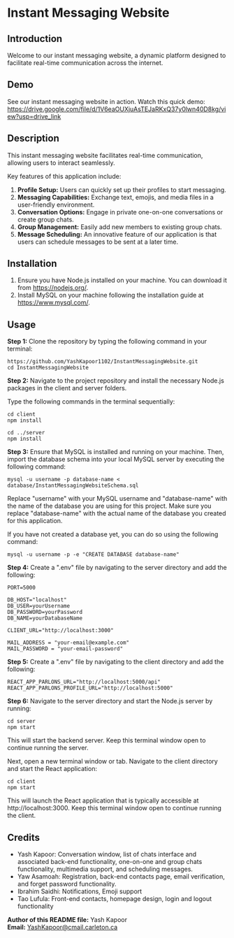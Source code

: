 # Instant Messaging Website

## Introduction
Welcome to our instant messaging website, a dynamic platform designed to facilitate
real-time communication across the internet. 

## Demo 
See our instant messaging website in action. Watch this quick demo:
https://drive.google.com/file/d/1V6eaOUXjuAsTEJaRKxQ37y0lwn40D8kg/view?usp=drive_link

## Description
This instant messaging website facilitates real-time communication, allowing users to interact seamlessly. 

Key features of this application include:

1. **Profile Setup:** Users can quickly set up their profiles to start messaging.
2. **Messaging Capabilities:** Exchange text, emojis, and media files in a user-friendly environment.
3. **Conversation Options:** Engage in private one-on-one conversations or create group chats.
4. **Group Management:** Easily add new members to existing group chats.
5. **Message Scheduling:** An innovative feature of our application is that users can schedule messages to be sent at a later time. 

## Installation
1. Ensure you have Node.js installed on your machine. You can download it from https://nodejs.org/.
2. Install MySQL on your machine following the installation guide at https://www.mysql.com/.

## Usage
**Step 1:**  Clone the repository by typing the following command in your terminal:

```
https://github.com/YashKapoor1102/InstantMessagingWebsite.git
cd InstantMessagingWebsite
```

**Step 2:** Navigate to the project repository and install the necessary Node.js packages
in the client and server folders.

Type the following commands in the terminal sequentially:

```
cd client
npm install
```

```
cd ../server
npm install
```

**Step 3:** Ensure that MySQL is installed and running on your machine. 
Then, import the database schema into your local MySQL server by executing the following command:

`mysql -u username -p database-name < database/InstantMessagingWebsiteSchema.sql`

Replace "username" with your MySQL username and "database-name" with the name of the database you are using for this project. 
Make sure you replace "database-name" with the actual name of the database you created for this application.

If you have not created a database yet, you can do so using the following command:

`mysql -u username -p -e "CREATE DATABASE database-name"`

**Step 4:** Create a ".env" file by navigating to the server directory and add the following:

```
PORT=5000

DB_HOST="localhost"
DB_USER=yourUsername
DB_PASSWORD=yourPassword
DB_NAME=yourDatabaseName

CLIENT_URL="http://localhost:3000"

MAIL_ADDRESS = "your-email@example.com"
MAIL_PASSWORD = "your-email-password"
```

**Step 5:** Create a ".env" file by navigating to the client directory and add the following:

```
REACT_APP_PARLONS_URL="http://localhost:5000/api"
REACT_APP_PARLONS_PROFILE_URL="http://localhost:5000"
```

**Step 6:** Navigate to the server directory and start the Node.js server by running:

```
cd server
npm start
```

This will start the backend server. Keep this terminal window open to continue running the server.

Next, open a new terminal window or tab. Navigate to the client directory and start the React application:

```
cd client 
npm start
```

This will launch the React application that is typically accessible at http://localhost:3000. 
Keep this terminal window open to continue running the client.

## Credits
- Yash Kapoor: Conversation window, list of chats interface and associated back-end functionality, one-on-one and group chats functionality, multimedia support, and scheduling messages.
- Yaw Asamoah: Registration, back-end contacts page, email verification, and forget password functionality.
- Ibrahim Saidhi: Notifications, Emoji support
- Tao Lufula: Front-end contacts, homepage design, login and logout functionality

**Author of this README file:** Yash Kapoor   
**Email:** YashKapoor@cmail.carleton.ca
